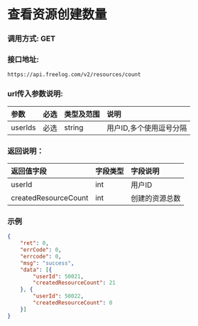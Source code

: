 # 查看资源创建数量

### 调用方式: GET

### 接口地址:

```
https://api.freelog.com/v2/resources/count
```

### url传入参数说明:

| 参数 | 必选 | 类型及范围 | 说明 |
| :--- | :--- | :--- | :--- |
| userIds | 必选 | string | 用户ID,多个使用逗号分隔 |

### 返回说明：

| 返回值字段 | 字段类型 | 字段说明 |
| :--- | :--- | :--- |
| userId | int | 用户ID |
| createdResourceCount | int | 创建的资源总数 |


### 示例

```json
{
	"ret": 0,
	"errCode": 0,
	"errcode": 0,
	"msg": "success",
	"data": [{
		"userId": 50021,
		"createdResourceCount": 21
	}, {
		"userId": 50022,
		"createdResourceCount": 0
	}]
}
```

